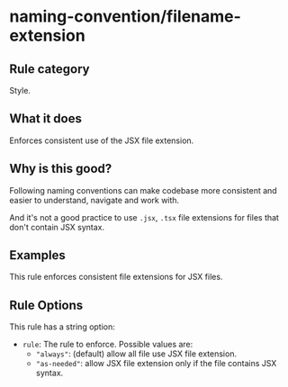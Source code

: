 # naming-convention/filename-extension

## Rule category

Style.

## What it does

Enforces consistent use of the JSX file extension.

## Why is this good?

Following naming conventions can make codebase more consistent and easier to understand, navigate and work with.

And it's not a good practice to use `.jsx`, `.tsx` file extensions for files that don't contain JSX syntax.

## Examples

This rule enforces consistent file extensions for JSX files.

## Rule Options

This rule has a string option:

- `rule`: The rule to enforce. Possible values are:
  - `"always"`: (default) allow all file use JSX file extension.
  - `"as-needed"`: allow JSX file extension only if the file contains JSX syntax.
